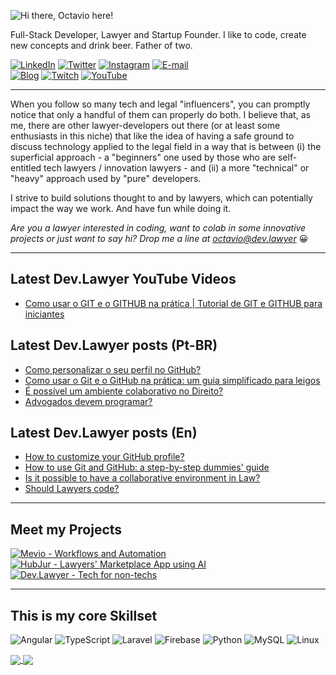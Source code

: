 ![Hi there, Octavio here!](https://github.com/OctavioSI/OctavioSI/blob/eb56f9c88a9319791290b31f45bbb099bd5b2b2f/header.png)

Full-Stack Developer, Lawyer and Startup Founder. I like to code, create new concepts and drink beer. Father of two.

[![LinkedIn](https://img.shields.io/badge/octaviosi-0077B5?style=flat&logo=linkedin&logoColor=white)](https://www.linkedin.com/in/octaviosi) [![Twitter](https://img.shields.io/badge/@octavioietsugu-1DA1F2?style=flat&logo=twitter&logoColor=white)](https://twitter.com/octavioietsugu) [![Instagram](https://img.shields.io/badge/OctavioSI-E4405F?style=flat&logo=instagram&logoColor=white)](https://www.instagram.com/octaviosi/)  [![E-mail](https://img.shields.io/badge/octavio@dev.lawyer-D14836?style=flat&logo=gmail&logoColor=white)](mailto:octavio@dev.lawyer)  
[![Blog](https://img.shields.io/badge/dev.lawyer-FF5722?style=flat&logo=blogger&logoColor=white)](https://dev.lawyer) [![Twitch](https://img.shields.io/badge/DevLawyers-9146FF?style=flat&logo=twitch&logoColor=white)](https://www.twitch.tv/devlawyers) [![YouTube](https://img.shields.io/badge/dev.lawyer-FF0000?style=flat&logo=youtube&logoColor=white)](https://www.youtube.com/channel/UCPmM6RAkfC0CY2gGudIhWQA) 

___
When you follow so many tech and legal "influencers", you can promptly notice that only a handful of them can properly do both. I believe that, as me, there are other lawyer-developers out there (or at least some enthusiasts in this niche) that like the idea of having a safe ground to discuss technology applied to the legal field in a way that is between (i) the superficial approach - a "beginners" one used by those who are self-entitled tech lawyers / innovation lawyers - and (ii) a more "technical" or "heavy" approach used by "pure" developers.

I strive to build solutions thought to and by lawyers, which can potentially impact the way we work. And have fun while doing it.

*Are you a lawyer interested in coding, want to colab in some innovative projects or just want to say hi?*
*Drop me a line at <a href="mailto:octavio@dev.lawyer">octavio@dev.lawyer</a>* :grinning:

___

## Latest Dev.Lawyer YouTube Videos
<!-- YOUTUBE:START -->
- [Como usar o GIT e o GITHUB na prática | Tutorial de GIT e GITHUB para iniciantes](https://www.youtube.com/watch?v=cnIYisCYlzM)
<!-- YOUTUBE:END -->

## Latest Dev.Lawyer posts (Pt-BR)
<!-- BLOG-POST-LIST-BR:START -->
- [Como personalizar o seu perfil no GitHub?](http://feedproxy.google.com/~r/Brdevlawyer/~3/qZxKQgdtVjU/como-personalizar-github.html)
- [Como usar o Git e o GitHub na prática: um guia simplificado para leigos](http://feedproxy.google.com/~r/Brdevlawyer/~3/A_ZTc8f2FdI/como-usar-o-git-e-o-github-na-pratica.html)
- [É possível um ambiente colaborativo no Direito?](http://feedproxy.google.com/~r/Brdevlawyer/~3/NLz87L24jJo/possivel-ambiente-colaborativo-no-direito.html)
- [Advogados devem programar?](http://feedproxy.google.com/~r/Brdevlawyer/~3/ThEjSdnsNDM/advogados-devem-programar.html)
<!-- BLOG-POST-LIST-BR:END -->

## Latest Dev.Lawyer posts (En)
<!-- BLOG-POST-LIST:START -->
- [How to customize your GitHub profile?](http://feedproxy.google.com/~r/Devlawyer/~3/6mUO1Rkc16w/cutomize-github.html)
- [How to use Git and GitHub: a step-by-step dummies' guide](http://feedproxy.google.com/~r/Devlawyer/~3/hxFsaEsF_Yo/how-to-use-git-and-github-step-by-step-guide.html)
- [Is it possible to have a collaborative environment in Law?](http://feedproxy.google.com/~r/Devlawyer/~3/MMqBHCTij4g/collaborative-law.html)
- [Should Lawyers code?](http://feedproxy.google.com/~r/Devlawyer/~3/anPbfKtMVk0/should-lawyers-code.html)
<!-- BLOG-POST-LIST:END -->

___

## Meet my Projects
[![Mevio - Workflows and Automation](https://github.com/OctavioSI/OctavioSI/blob/main/GitHub_Mevio_banner.png)](http://www.mevio.com.br)   [![HubJur - Lawyers' Marketplace App using AI](https://github.com/OctavioSI/OctavioSI/blob/main/GitHub_HubJur_banner.png)](https://www.hubjur.com.br)   [![Dev.Lawyer - Tech for non-techs](https://github.com/OctavioSI/OctavioSI/blob/main/GitHub_DevLawyer_banner.png)](https://dev.lawyer) 
___

## This is my core Skillset
<img alt="Angular" src="https://img.shields.io/badge/angular-%23DD0031.svg?style=for-the-badge&logo=angular&logoColor=white"/> <img alt="TypeScript" src="https://img.shields.io/badge/typescript-%23007ACC.svg?style=for-the-badge&logo=typescript&logoColor=white"/> <img alt="Laravel" src="https://img.shields.io/badge/laravel-%23FF2D20.svg?style=for-the-badge&logo=laravel&logoColor=white"/> <img alt="Firebase" src="https://img.shields.io/badge/firebase-%23039BE5.svg?style=for-the-badge&logo=firebase"/> <img alt="Python" src="https://img.shields.io/badge/python-%2314354C.svg?style=for-the-badge&logo=python&logoColor=white"/> <img alt="MySQL" src="https://img.shields.io/badge/mysql-%2300f.svg?style=for-the-badge&logo=mysql&logoColor=white"/> <img alt="Linux" src="https://img.shields.io/badge/Linux-FCC624?style=for-the-badge&logo=linux&logoColor=black">

<a href="https://github.com/OctavioSI/github-readme-stats">
  <img align="center" src="https://github-readme-stats.vercel.app/api?username=OctavioSI&count_private=true&theme=monokai&hide_title=true&show_icons=true" />
</a>
<a href="https://github.com/octaviosi/github-readme-stats">
  <img align="center" src="https://github-readme-stats.vercel.app/api/top-langs/?username=OctavioSI&layout=compact&theme=monokai&hide_title=true" />
</a>
